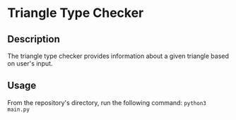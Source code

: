 # Triangle Type Checker
## Description
The triangle type checker provides information about a given triangle based on user's input.

## Usage
From the repository's directory, run the following command:
`python3 main.py`
